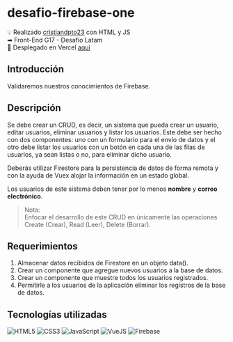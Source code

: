# desafio-firebase-one

💡 Realizado [cristiandpto23](https://github.com/cristiandpto23) con HTML y JS<br>
➡ Front-End G17 - Desafío Latam<br>
🔗 Desplegado en Vercel [aquí]()<br>

## Introducción

Validaremos nuestros conocimientos de Firebase.

## Descripción

Se debe crear un CRUD, es decir, un sistema que pueda crear un usuario, editar usuarios, eliminar usuarios y listar los usuarios. Este debe ser hecho con dos componentes: uno con un formulario para el envío de datos y el otro debe listar los usuarios con un botón en cada una de las filas de usuarios, ya sean listas o no, para eliminar dicho usuario.

Deberás utilizar Firestore para la persistencia de datos de forma remota y con la ayuda de Vuex alojar la información en un estado global.

Los usuarios de este sistema deben tener por lo menos **nombre** y **correo electrónico**.

> Nota:<br>
> Enfocar el desarrollo de este CRUD en únicamente las operaciones Create (Crear), Read (Leer), Delete (Borrar).

## Requerimientos

1. Almacenar datos recibidos de Firestore en un objeto data().
2. Crear un componente que agregue nuevos usuarios a la base de datos.
3. Crear un componente que muestre todos los usuarios registrados.
4. Permitirle a los usuarios de la aplicación eliminar los registros de la base de datos.

## Tecnologías utilizadas

![HTML5](https://img.shields.io/badge/HTML5-E34F26?style=for-the-badge&logo=html5&logoColor=white) ![CSS3](https://img.shields.io/badge/CSS3-1572B6?style=for-the-badge&logo=css3&logoColor=white) ![JavaScript](https://img.shields.io/badge/JavaScript-323330?style=for-the-badge&logo=javascript&logoColor=F7DF1E) ![VueJS](https://img.shields.io/badge/Vue%20js-35495E?style=for-the-badge&logo=vuedotjs&logoColor=4FC08D) ![Firebase](https://img.shields.io/badge/firebase-ffca28?style=for-the-badge&logo=firebase&logoColor=black)